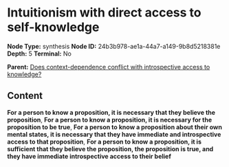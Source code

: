 # Intuitionism with direct access to self-knowledge

**Node Type:** synthesis
**Node ID:** 24b3b978-ae1a-44a7-a149-9b8d5218381e
**Depth:** 5
**Terminal:** No

**Parent:** [Does context-dependence conflict with introspective access to knowledge?](does-context-dependence-conflict-with-introspective-access-to-knowledge-antithesis-8d577958-bd50-49d7-8bd2-cbf80beff752.md)

## Content

**For a person to know a proposition, it is necessary that they believe the proposition**, **For a person to know a proposition, it is necessary for the proposition to be true**, **For a person to know a proposition about their own mental states, it is necessary that they have immediate and introspective access to that proposition**, **For a person to know a proposition, it is sufficient that they believe the proposition, the proposition is true, and they have immediate introspective access to their belief**
